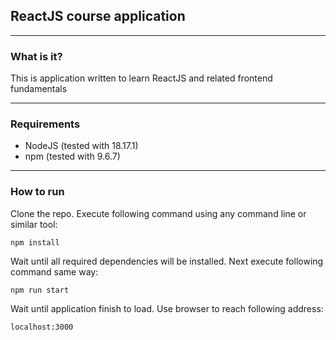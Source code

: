 ## ReactJS course application

---

### What is it?

This is application written to learn ReactJS and related frontend fundamentals

---

### Requirements

+ NodeJS (tested with 18.17.1)
+ npm (tested with 9.6.7)

---

### How to run

Clone the repo. Execute following command using any command line or similar tool:
```
npm install
```
Wait until all required dependencies will be installed. Next execute following command same way:
```
npm run start
```
Wait until application finish to load. Use browser to reach following address:
```
localhost:3000
```


